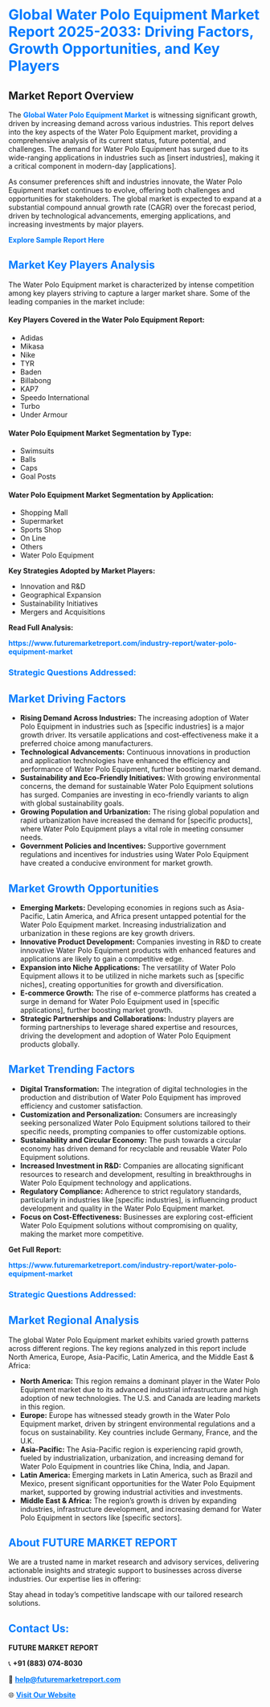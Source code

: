 <h1 style="color: #007BFF;">Global Water Polo Equipment Market Report 2025-2033: Driving Factors, Growth Opportunities, and Key Players</h1>

<section id="overview">
<h2>Market Report Overview</h2>
<p>The <a href="https://www.futuremarketreport.com/industry-report/water-polo-equipment-market" style="color: #007BFF; text-decoration: none;"><strong>Global Water Polo Equipment Market</strong></a> is witnessing significant growth, driven by increasing demand across various industries. This report delves into the key aspects of the Water Polo Equipment market, providing a comprehensive analysis of its current status, future potential, and challenges. The demand for Water Polo Equipment has surged due to its wide-ranging applications in industries such as [insert industries], making it a critical component in modern-day [applications].</p>
<p>As consumer preferences shift and industries innovate, the Water Polo Equipment market continues to evolve, offering both challenges and opportunities for stakeholders. The global market is expected to expand at a substantial compound annual growth rate (CAGR) over the forecast period, driven by technological advancements, emerging applications, and increasing investments by major players.</p>
</section>

<section id="overview">
<p><a href="https://www.futuremarketreport.com/request-sample/reportId=108148" style="color: #007BFF; text-decoration: none;"><strong>Explore Sample Report Here</strong></a></p>
</section>

<section id="key-players">
<h2 style="color: #007BFF;">Market Key Players Analysis</h2>
<p>The Water Polo Equipment market is characterized by intense competition among key players striving to capture a larger market share. Some of the leading companies in the market include:</p>
<h4>Key Players Covered in the Water Polo Equipment Report:</h4>
<ul><li>Adidas</li><li>Mikasa</li><li>Nike</li><li>TYR</li><li>Baden</li><li>Billabong</li><li>KAP7</li><li>Speedo International</li><li>Turbo</li><li>Under Armour</li></ul>
<h4>Water Polo Equipment Market Segmentation by Type:</h4>
<ul><li>Swimsuits</li><li>Balls</li><li>Caps</li><li>Goal Posts</li></ul>

<h4>Water Polo Equipment Market Segmentation by Application:</h4>
<ul><li>Shopping Mall</li><li>Supermarket</li><li>Sports Shop</li><li>On Line</li><li>Others</li><li>Water Polo Equipment</li></ul>
<p><strong>Key Strategies Adopted by Market Players:</strong></p>
<ul>
<li>Innovation and R&D</li>
<li>Geographical Expansion</li>
<li>Sustainability Initiatives</li>
<li>Mergers and Acquisitions</li>
</ul>
</section>

<section>
<p><strong>Read Full Analysis: </strong></p><a href="https://www.futuremarketreport.com/industry-report/water-polo-equipment-market" style="color: #007BFF; text-decoration: none;"><strong>https://www.futuremarketreport.com/industry-report/water-polo-equipment-market</strong></a>
<h3 style="color: #007BFF;">Strategic Questions Addressed:</h3>
</section>

<section id="driving-factors">
<h2 style="color: #007BFF;">Market Driving Factors</h2>
<ul>
<li><strong>Rising Demand Across Industries:</strong> The increasing adoption of Water Polo Equipment in industries such as [specific industries] is a major growth driver. Its versatile applications and cost-effectiveness make it a preferred choice among manufacturers.</li>
<li><strong>Technological Advancements:</strong> Continuous innovations in production and application technologies have enhanced the efficiency and performance of Water Polo Equipment, further boosting market demand.</li>
<li><strong>Sustainability and Eco-Friendly Initiatives:</strong> With growing environmental concerns, the demand for sustainable Water Polo Equipment solutions has surged. Companies are investing in eco-friendly variants to align with global sustainability goals.</li>
<li><strong>Growing Population and Urbanization:</strong> The rising global population and rapid urbanization have increased the demand for [specific products], where Water Polo Equipment plays a vital role in meeting consumer needs.</li>
<li><strong>Government Policies and Incentives:</strong> Supportive government regulations and incentives for industries using Water Polo Equipment have created a conducive environment for market growth.</li>
</ul>
</section>

<section id="growth-opportunities">
<h2 style="color: #007BFF;">Market Growth Opportunities</h2>
<ul>
<li><strong>Emerging Markets:</strong> Developing economies in regions such as Asia-Pacific, Latin America, and Africa present untapped potential for the Water Polo Equipment market. Increasing industrialization and urbanization in these regions are key growth drivers.</li>
<li><strong>Innovative Product Development:</strong> Companies investing in R&D to create innovative Water Polo Equipment products with enhanced features and applications are likely to gain a competitive edge.</li>
<li><strong>Expansion into Niche Applications:</strong> The versatility of Water Polo Equipment allows it to be utilized in niche markets such as [specific niches], creating opportunities for growth and diversification.</li>
<li><strong>E-commerce Growth:</strong> The rise of e-commerce platforms has created a surge in demand for Water Polo Equipment used in [specific applications], further boosting market growth.</li>
<li><strong>Strategic Partnerships and Collaborations:</strong> Industry players are forming partnerships to leverage shared expertise and resources, driving the development and adoption of Water Polo Equipment products globally.</li>
</ul>
</section>

<section id="trending-factors">
<h2 style="color: #007BFF;">Market Trending Factors</h2>
<ul>
<li><strong>Digital Transformation:</strong> The integration of digital technologies in the production and distribution of Water Polo Equipment has improved efficiency and customer satisfaction.</li>
<li><strong>Customization and Personalization:</strong> Consumers are increasingly seeking personalized Water Polo Equipment solutions tailored to their specific needs, prompting companies to offer customizable options.</li>
<li><strong>Sustainability and Circular Economy:</strong> The push towards a circular economy has driven demand for recyclable and reusable Water Polo Equipment solutions.</li>
<li><strong>Increased Investment in R&D:</strong> Companies are allocating significant resources to research and development, resulting in breakthroughs in Water Polo Equipment technology and applications.</li>
<li><strong>Regulatory Compliance:</strong> Adherence to strict regulatory standards, particularly in industries like [specific industries], is influencing product development and quality in the Water Polo Equipment market.</li>
<li><strong>Focus on Cost-Effectiveness:</strong> Businesses are exploring cost-efficient Water Polo Equipment solutions without compromising on quality, making the market more competitive.</li>
</ul>
</section>

<section>
<p><strong>Get Full Report: </strong></p><a href="https://www.futuremarketreport.com/industry-report/water-polo-equipment-market" style="color: #007BFF; text-decoration: none;"><strong>https://www.futuremarketreport.com/industry-report/water-polo-equipment-market</strong></a>
<h3 style="color: #007BFF;">Strategic Questions Addressed:</h3>
</section>


<section id="regional-analysis">
<h2 style="color: #007BFF;">Market Regional Analysis</h2>
<p>The global Water Polo Equipment market exhibits varied growth patterns across different regions. The key regions analyzed in this report include North America, Europe, Asia-Pacific, Latin America, and the Middle East & Africa:</p>
<ul>
<li><strong>North America:</strong> This region remains a dominant player in the Water Polo Equipment market due to its advanced industrial infrastructure and high adoption of new technologies. The U.S. and Canada are leading markets in this region.</li>
<li><strong>Europe:</strong> Europe has witnessed steady growth in the Water Polo Equipment market, driven by stringent environmental regulations and a focus on sustainability. Key countries include Germany, France, and the U.K.</li>
<li><strong>Asia-Pacific:</strong> The Asia-Pacific region is experiencing rapid growth, fueled by industrialization, urbanization, and increasing demand for Water Polo Equipment in countries like China, India, and Japan.</li>
<li><strong>Latin America:</strong> Emerging markets in Latin America, such as Brazil and Mexico, present significant opportunities for the Water Polo Equipment market, supported by growing industrial activities and investments.</li>
<li><strong>Middle East & Africa:</strong> The region’s growth is driven by expanding industries, infrastructure development, and increasing demand for Water Polo Equipment in sectors like [specific sectors].</li>
</ul>
</section>

<footer>
<h2 style="color: #007BFF;">About FUTURE MARKET REPORT</h2>
<p>We are a trusted name in market research and advisory services, delivering actionable insights and strategic support to businesses across diverse industries. Our expertise lies in offering:</p>

<p>Stay ahead in today’s competitive landscape with our tailored research solutions.</p>

<h2 style="color: #007BFF;">Contact Us:</h2>
<p><strong>FUTURE MARKET REPORT</strong></p>
<p>📞 <strong>+91 (883) 074-8030</strong></p>
<p>📧 <strong><a href="mailto:help@futuremarketreport.com" style="color: #007BFF;">help@futuremarketreport.com</a></strong></p>
<p>🌐 <strong><a href="https://www.futuremarketreport.com/" style="color: #007BFF;">Visit Our Website</a></strong></p>
</footer>